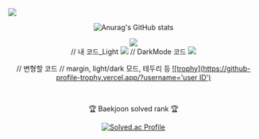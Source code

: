 <img src="https://capsule-render.vercel.app/api?type=waving&color=auto&height=200&section=header&text=JIK_GitHub&fontSize=90" />
<div align=center>

![Anurag's GitHub stats](https://github-readme-stats.vercel.app/api?username=lee-young-jik&show_icons=true&theme=radical)



<div>
	<div>
		<img src="https://img.shields.io/badge/apachehadoop-blue?style=for-the-badge&logo=apachehadoop&logoColor=white">
	</div>
 
</div>
<div>
// 내 코드_Light
<img src="https://github-profile-trophy.vercel.app/?username=lee-young-jik&margin-w=15&row=2&column=4">
// DarkMode 코드
<img src="https://github-profile-trophy.vercel.app/?username=lee-young-jik&margin-w=15&row=2&column=4&no-frame=true&theme=onedark">

// 변형할 코드
// margin, light/dark 모드, 테두리 등
[![trophy](https://github-profile-trophy.vercel.app/?username='user ID')](https://github.com/ryo-ma/github-profile-trophy)

</div>

</div>

<!--
**lee-young-jik/lee-young-jik** is a ✨ _special_ ✨ repository because its `README.md` (this file) appears on your GitHub profile.

Here are some ideas to get you started:

- 🔭 I’m currently working on ...
- 🌱 I’m currently learning ...
- 👯 I’m looking to collaborate on ...
- 🤔 I’m looking for help with ...
- 💬 Ask me about ...
- 📫 How to reach me: ...
- 😄 Pronouns: ...
- ⚡ Fun fact: ...
-->



<div align=center>
<br>
<p>🏆 Baekjoon solved rank 🏆</p>
	
[![Solved.ac Profile](http://mazassumnida.wtf/api/v2/generate_badge?boj=aglyj0225)](https://solved.ac/aglyj0225)
</div>


